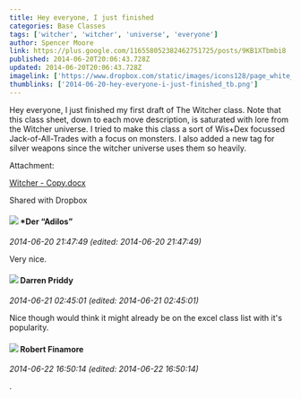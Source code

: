 ```yaml
---
title: Hey everyone, I just finished
categories: Base Classes
tags: ['witcher', 'witcher', 'universe', 'everyone']
author: Spencer Moore
link: https://plus.google.com/116558052382462751725/posts/9KB1XTbmbi8
published: 2014-06-20T20:06:43.728Z
updated: 2014-06-20T20:06:43.728Z
imagelink: ['https://www.dropbox.com/static/images/icons128/page_white_word.png']
thumblinks: ['2014-06-20-hey-everyone-i-just-finished_tb.png']
---
```


Hey everyone, I just finished my first draft of The Witcher class. Note that this class sheet, down to each move description, is saturated with lore from the Witcher universe. I tried to make this class a sort of Wis+Dex focussed Jack-of-All-Trades with a focus on monsters. I also added a new tag for silver weapons since the witcher universe uses them so heavily.


Attachment:

<a href='https://www.dropbox.com/s/grxhtofqtpmg0dq/Witcher%20-%20Copy.docx'>Witcher - Copy.docx</a>


Shared with Dropbox
<div id='comment z13gxvrrjsyayzqdl22rsv3pcrbndhfag04'>
  <h4><img src='{{site.baseurl}}//images/avatars/109690930537641165462_photo.jpg'> *Der “Adilos”</h4>
      <p><cite>2014-06-20 21:47:49 (edited: 2014-06-20 21:47:49)</cite></p>
        <p>Very nice. </p>
</div>
        

<div id='comment z13gxvrrjsyayzqdl22rsv3pcrbndhfag04'>
  <h4><img src='{{site.baseurl}}//images/avatars/105875318948666656289_photo.jpg'> Darren Priddy</h4>
      <p><cite>2014-06-21 02:45:01 (edited: 2014-06-21 02:45:01)</cite></p>
        <p>Nice though would think it might already be on the excel class list with it&#39;s popularity.</p>
</div>
        

<div id='comment z13gxvrrjsyayzqdl22rsv3pcrbndhfag04'>
  <h4><img src='{{site.baseurl}}//images/avatars/110164541089160428464_photo.jpg'> Robert Finamore</h4>
      <p><cite>2014-06-22 16:50:14 (edited: 2014-06-22 16:50:14)</cite></p>
        <p>.</p>
</div>
        